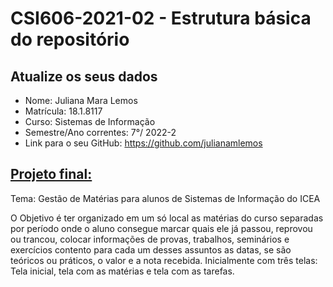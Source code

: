 # **CSI606-2021-02 - Estrutura básica do repositório**

## Atualize os seus dados

- Nome: Juliana Mara Lemos
- Matrícula: 18.1.8117
- Curso: Sistemas de Informação
- Semestre/Ano correntes: 7°/ 2022-2
- Link para o seu GitHub: https://github.com/julianamlemos

## [Projeto final:](./Projeto/README.md)

Tema: Gestão de Matérias para alunos de Sistemas de Informação do ICEA

O Objetivo é ter organizado em um só local as matérias do curso separadas por período onde o aluno consegue marcar quais ele já passou, reprovou ou trancou, colocar informações de provas, trabalhos, seminários e exercícios contento para cada um desses assuntos as datas, se são teóricos ou práticos, o valor e a nota recebida. Inicialmente com três telas: Tela inicial, tela com as matérias e tela com as tarefas.
